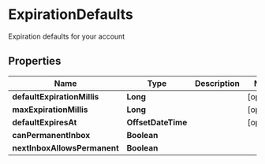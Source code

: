 

# ExpirationDefaults

Expiration defaults for your account

## Properties

| Name | Type | Description | Notes |
|------------ | ------------- | ------------- | -------------|
|**defaultExpirationMillis** | **Long** |  |  [optional] |
|**maxExpirationMillis** | **Long** |  |  [optional] |
|**defaultExpiresAt** | **OffsetDateTime** |  |  [optional] |
|**canPermanentInbox** | **Boolean** |  |  |
|**nextInboxAllowsPermanent** | **Boolean** |  |  |



